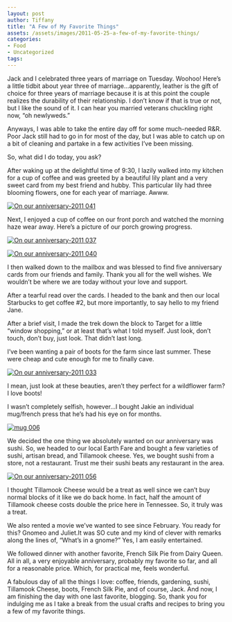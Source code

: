```yaml
---
layout: post
author: Tiffany
title: "A Few of My Favorite Things"
assets: /assets/images/2011-05-25-a-few-of-my-favorite-things/
categories: 
- Food
- Uncategorized
tags: 
---
```


Jack and I celebrated three years of marriage on Tuesday. Woohoo! Here’s a little tidbit about year three of marriage…apparently, leather is the gift of choice for three years of marriage because it is at this point the couple realizes the durability of their relationship. I don’t know if that is true or not, but I like the sound of it. I can hear you married veterans chuckling right now, “oh newlyweds.”

Anyways, I was able to take the entire day off for some much-needed R&R. Poor Jack still had to go in for most of the day, but I was able to catch up on a bit of cleaning and partake in a few activities I’ve been missing.

So, what did I do today, you ask?

After waking up at the delightful time of 9:30, I lazily walked into my kitchen for a cup of coffee and was greeted by a beautiful lily plant and a very sweet card from my best friend and hubby. This particular lily had three blooming flowers, one for each year of marriage. Awww.

[![](jekyll_uploads/2011/05/On-our-anniversary-2011-041-325x433.jpg "On our anniversary-2011 041")](http://www.sweetpeonies.com/2011/05/a-few-of-my-favorite-things/on-our-anniversary-2011-041/)

Next, I enjoyed a cup of coffee on our front porch and watched the morning haze wear away. Here’s a picture of our porch growing progress.

[![](jekyll_uploads/2011/05/On-our-anniversary-2011-037-575x431.jpg "On our anniversary-2011 037")](http://www.sweetpeonies.com/2011/05/a-few-of-my-favorite-things/on-our-anniversary-2011-037/)

[![](jekyll_uploads/2011/05/On-our-anniversary-2011-040-575x431.jpg "On our anniversary-2011 040")](http://www.sweetpeonies.com/2011/05/a-few-of-my-favorite-things/on-our-anniversary-2011-040/)

I then walked down to the mailbox and was blessed to find five anniversary cards from our friends and family. Thank you all for the well wishes. We wouldn’t be where we are today without your love and support.

After a tearful read over the cards. I headed to the bank and then our local Starbucks to get coffee #2, but more importantly, to say hello to my friend Jane.

After a brief visit, I made the trek down the block to Target for a little “window shopping,” or at least that’s what I told myself. Just look, don’t touch, don’t buy, just look. That didn’t last long.

I’ve been wanting a pair of boots for the farm since last summer. These were cheap and cute enough for me to finally cave.

[![](jekyll_uploads/2011/05/On-our-anniversary-2011-033-575x431.jpg "On our anniversary-2011 033")](http://www.sweetpeonies.com/2011/05/a-few-of-my-favorite-things/on-our-anniversary-2011-033/)

I mean, just look at these beauties, aren’t they perfect for a wildflower farm? I love boots!

I wasn’t completely selfish, however…I bought Jakie an individual mug/french press that he’s had his eye on for months.

[![](jekyll_uploads/2011/05/mug-006-325x454.jpg "mug 006")](http://www.sweetpeonies.com/2011/05/a-few-of-my-favorite-things/mug-006/)

We decided the one thing we absolutely wanted on our anniversary was sushi. So, we headed to our local Earth Fare and bought a few varieties of sushi, artisan bread, and Tillamook cheese. Yes, we bought sushi from a store, not a restaurant. Trust me their sushi beats any restaurant in the area.

[![](jekyll_uploads/2011/05/On-our-anniversary-2011-056-575x431.jpg "On our anniversary-2011 056")](http://www.sweetpeonies.com/2011/05/a-few-of-my-favorite-things/on-our-anniversary-2011-056/)

I thought Tillamook Cheese would be a treat as well since we can’t buy normal blocks of it like we do back home. In fact, half the amount of Tillamook cheese costs double the price here in Tennessee. So, it truly was a treat.

We also rented a movie we’ve wanted to see since February. You ready for this? Gnomeo and Juliet.It was SO cute and my kind of clever with remarks along the lines of, “What’s in a gnome?” Yes, I am easily entertained.

We followed dinner with another favorite, French Silk Pie from Dairy Queen.  
All in all, a very enjoyable anniversary, probably my favorite so far, and all for a reasonable price. Which, for practical me, feels wonderful.

A fabulous day of all the things I love: coffee, friends, gardening, sushi, Tillamook Cheese, boots, French Silk Pie, and of course, Jack. And now, I am finishing the day with one last favorite, blogging. So, thank you for indulging me as I take a break from the usual crafts and recipes to bring you a few of my favorite things.